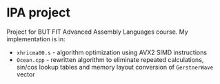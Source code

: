 # IPA project
Project for BUT FIT Advanced Assembly Languages course.
My implementation is in:
- `xhricma00.s` - algorithm optimization using AVX2 SIMD instructions
- `Ocean.cpp` - rewritten algorithm to eliminate repeated calculations, sin/cos lookup tables and memory layout conversion of `GerstnerWave` vector
